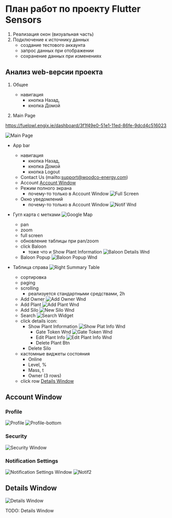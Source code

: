
# План работ по проекту Flutter Sensors

1. Реализация окон (визуальная часть)
2. Подключение к источнику данных
    - создание тестового аккаунта
    - запрос данных при отображении
    - сохранение данных при изменениях

## Анализ web-версии проекта

1. Общее
    - навигация
        - кнопка Назад,
        - кнопка Домой

1. Main Page

https://fuelowl.engix.ie/dashboard/3f1f49e0-51e1-11ed-86fe-9dcd4c516023


![Main Page](images/image.png)

- App bar
    - навигация
        - кнопка Назад,
        - кнопка Домой
        - кнопка Logout
    - Contact Us (mailto:support@woodco-energy.com)
    - Account [Account Window](#user-content-account-window)
    - Режим полного экрана
        - почему-то только в Account Window
![Full Screen](images/image-6.png)
    - Окно уведомлений
        - почему-то только в Account Window
![Notif Wnd](images/image-7.png)

- Гугл карта с метками
![Google Map](images/image-8.png)
    - pan
    - zoom
    - full screen
    - обновление таблицы при pan/zoom
    - click Baloon
        - тоже что и Show Plant Information
![Baloon Details Wnd](images/image-17.png)
    - Baloon Popup
![Baloon Popup Wnd](images/image-18.png)

- Таблица справа
![Right Summary Table](images/image-9.png)
    - сортировка
    - paging
    - scrolling
        - реализуется стандартными средствами, 2h
    - Add Owner
![Add Owner Wnd](images/image-10.png)
    - Add Plant
![Add Plant Wnd](images/image-11.png)
    - Add Silo
![New Silo Wnd](images/image-12.png)
    - Search
![Search Widget](images/image-13.png)
    - click details icon:
        - Show Plant Information
![Show Plat Info Wnd](images/image-14.png)
            - Gate Token Wnd
![Gate Token Wnd](images/image-15.png)
            - Edit Plant Info
![Edit Plant Info Wnd](images/image-16.png)
            - Delete Plant Btn
        - Delete Silo
    - кастомные виджеты состояния
        - Online
        - Level, %
        - Mass, t
        - Owner (3 rows)
    - click row
    [Details Window](#user-content-details-window)

## Account Window

### Profile
![Profile](images/image-1.png)
![Profile-bottom](images/image-2.png)

### Security
![Security Window](images/image-3.png)

### Notification Settings
![Notification Settings Window](images/image-4.png)
![Notif2](images/image-5.png)

## Details Window
![Details Window](images/image-19.png)

TODO: Details Window
